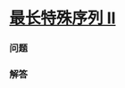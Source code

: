 # [最长特殊序列 II](https://leetcode-cn.com/problems/longest-uncommon-subsequence-ii)

### 问题

### 解答

```

```

